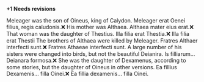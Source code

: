 **+1 Needs revisions**

Meleager was the son of Oineus, king of Calydon.
Meleager erat Oenei filius, regis caludonis.❌
His mother was Althaea.
Althaea mater eius erat.❌
That woman was the daughter of Thestius.
Illa filia erat Thestia.❌ Illa filia erat Thestii
The brothers of Althaea were killed by Meleager.
Fratres Althaer interfecti sunt.❌ Fratres Athaeae interfecti sunt.
A large number of his sisters were changed into birds, but not the beautiful Deianira.
Is filliarum... Deianara formosa.❌ 
She was the daughter of Dexamenus, according to some stories, but the daughter of Oineus in other versions.
Ea fillius Dexamenis... filla Oinei.❌ Ea fillia dexamenis... filla Oinei.

